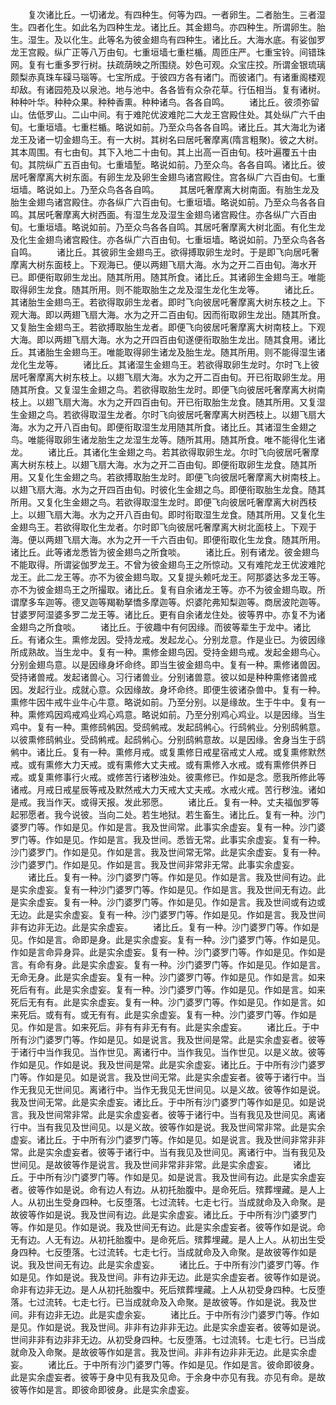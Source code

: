 <!-- { "loadSidebar": true } -->
　　复次诸比丘。一切诸龙。有四种生。何等为四。一者卵生。二者胎生。三者湿生。四者化生。如此名为四种生龙。诸比丘。其金翅鸟。亦四种生。所谓卵生。胎生。湿生。及以化生。此等名为彼金翅鸟有四种生。诸比丘。大海水底。有娑伽罗龙王宫殿。纵广正等八万由旬。七重垣墙七重栏楯。周匝庄严。七重宝铃。间错珠网。复有七重多罗行树。扶疏荫映之所围绕。妙色可观。众宝庄挍。所谓金银琉璃颇梨赤真珠车磲马瑙等。七宝所成。于彼四方各有诸门。而彼诸门。有诸重阁楼观却敌。有诸园苑及以泉池。地与池中。各各皆有众杂花草。行伍相当。复有诸树。种种叶华。种种众果。种种香熏。种种诸鸟。各各自鸣。
　　诸比丘。彼须弥留山。佉低罗山。二山中间。有于难陀优波难陀二大龙王宫殿住处。其处纵广六千由旬。七重垣墙。七重栏楯。略说如前。乃至众鸟各各自鸣。诸比丘。其大海北为诸龙王及诸一切金翅鸟王。有一大树。其树名曰居吒奢摩离(隋言粗聚)。彼之大树。其本周围。有七由旬。其下入地二十由旬。其上出高一百由旬。枝叶遍覆五十由旬。其院纵广五百由旬。七重墙堑。略说如前。乃至众鸟。各各自鸣。诸比丘。彼居吒奢摩离大树东面。有卵生龙及卵生金翅鸟诸宫殿住。宫各纵广六百由旬。七重垣墙。略说如上。乃至众鸟各各自鸣。
　　其居吒奢摩离大树南面。有胎生龙及胎生金翅鸟诸宫殿住。亦各纵广六百由旬。七重垣墙。略说如前。乃至众鸟各各自鸣。其居吒奢摩离大树西面。有湿生龙及湿生金翅鸟诸宫殿住。亦各纵广六百由旬。七重垣墙。略说如前。乃至众鸟各各自鸣。其居吒奢摩离大树北面。有化生龙及化生金翅鸟诸宫殿住。亦各纵广六百由旬。七重垣墙。略说如前。乃至众鸟各各自鸣。
　　诸比丘。其彼卵生金翅鸟王。欲得搏取卵生龙时。于是即飞向居吒奢摩离大树东面枝上。下观海已。便以两翅飞扇大海。水为之开二百由旬。海水开已。即便衔取卵生龙出。随其所用。随其所食。诸比丘。其诸卵生金翅鸟王。唯能取得卵生龙食。随其所用。则不能取胎生之龙及湿生龙化生龙等。
　　诸比丘。其诸胎生金翅鸟王。若欲得取卵生龙者。即时飞向彼居吒奢摩离大树东枝之上。下观大海。即以两翅飞扇大海。水为之开二百由旬。因而衔取卵生龙出。随其所食。又复胎生金翅鸟王。若欲搏取胎生龙者。即便飞向彼居吒奢摩离大树南枝上。下观大海。即以两翅飞扇大海。水为之开四百由旬遂便衔取胎生龙出。随其食用。诸比丘。其诸胎生金翅鸟王。唯能取得卵生诸龙及胎生龙。随其所用。则不能得湿生诸龙化生龙等。
　　诸比丘。其诸湿生金翅鸟王。若欲得取卵生龙时。尔时飞上彼居吒奢摩离大树东枝上。以翅飞扇大海。水为之开二百由旬。开已衔取卵生龙。用随其所食。又复湿生金翅之鸟。若欲得取胎生龙时。即便飞向彼居吒奢摩离大树南枝上。以翅飞扇大海。水为之开四百由旬。开已衔取胎生龙食。随其所用。又复湿生金翅之鸟。若欲得取湿生龙者。尔时飞向彼居吒奢摩离大树西枝上。以翅飞扇大海。水为之开八百由旬。即便衔取湿生龙用随其所食。诸比丘。其诸湿生金翅之鸟。唯能得取卵生诸龙胎生之龙湿生龙等。随所其用。随其所食。唯不能得化生诸龙。
　　诸比丘。其诸化生金翅之鸟。若其欲得取卵生龙。尔时飞向彼居吒奢摩离大树东枝上。以翅飞扇大海。水为之开二百由旬。即便衔取卵生龙食。随其所用。又复化生金翅之鸟。若欲搏取胎生龙时。即便飞向彼居吒奢摩离大树南枝上。以翅飞扇大海。水为之开四百由旬。时彼化生金翅之鸟。即便衔取胎生龙食。随其所用。又复化生金翅之鸟。若欲得取湿生龙时。即便飞向彼居吒奢摩离大树西枝上。以翅飞扇大海。水为之开八百由旬。即时衔取湿生龙食。随其所用。又复化生金翅鸟王。若欲得取化生龙者。尔时即飞向彼居吒奢摩离大树北面枝上。下观于海。便以两翅飞扇大海。水为之开一千六百由旬。即便衔取化生龙食。随其所用。诸比丘。此等诸龙悉皆为彼金翅鸟之所食啖。
　　诸比丘。别有诸龙。彼金翅鸟不能取得。所谓娑伽罗龙王。不曾为彼金翅鸟王之所惊动。又有难陀龙王优波难陀龙王。此二龙王等。亦不为彼金翅鸟取。又复提头赖吒龙王。阿那婆达多龙王等。亦不为彼金翅鸟王之所撮取。诸比丘。复有自余诸龙王等。亦不为彼金翅鸟取。所谓摩多车迦等。德叉迦等羯勒拏憍多摩迦等。炽婆陀弗知梨迦等。商居波陀迦等。甘婆罗阿湿婆多罗二龙王等。诸比丘。更有自余诸龙住处。彼等界中。亦复不为诸金翅鸟之所食啖。
　　诸比丘。于彼趣中有何因缘。而彼等辈生于龙中。诸比丘。有诸众生。熏修龙因。受持龙戒。发起龙心。分别龙意。作是业已。为彼因缘所成熟故。当生龙中。复有一种。熏修金翅鸟因。受持金翅鸟戒。发起金翅鸟心。分别金翅鸟意。以是因缘身坏命终。即当生彼金翅鸟中。复有一种。熏修诸兽因。受持诸兽戒。发起诸兽心。习行诸兽业。分别诸兽意。彼以如是种种熏修诸兽戒因。发起行业。成就心意。众因缘故。身坏命终。即便生彼诸杂兽中。复有一种。熏修牛因牛戒牛业牛心牛意。略说如前。乃至分别。以是缘故。生于牛中。复有一种。熏修鸡因鸡戒鸡业鸡心鸡意。略说如前。乃至分别鸡心鸡业。以是因缘。当生鸡中。复有一种。熏修鸱鸺因。受鸱鸺戒。发起鸱鸺心。行鸱鸺业。分别鸱鸺意。以彼熏修鸱鸺业。受鸱鸺戒。起鸱鸺心。分别鸱鸺意故。以是因缘。舍身当生于鸱鸺中。诸比丘。复有一种。熏修月戒。或复熏修日戒星宿戒丈人戒。或复熏修默然戒。或有熏修大力天戒。或有熏修大丈夫戒。或有熏修入水戒。或有熏修供养日戒。或复熏修事行火戒。或修苦行诸秽浊处。彼熏修已。作如是念。愿我所修此等诸戒。月戒日戒星辰等戒及默然戒大力天戒大丈夫戒。水戒火戒。苦行秽浊。诸如是戒。我当作天。或得天报。发此邪愿。
　　诸比丘。复有一种。丈夫福伽罗等起邪愿者。我今说彼。当向二处。若生地狱。若生畜生。诸比丘。复有一种。沙门婆罗门等。作如是见。作如是言。我及世间常。此事实余虚妄。复有一种。沙门婆罗门等。作如是见。作如是言。我及世间。悉皆无常。此事实余虚妄。复有一种。沙门婆罗门。作如是见。作如是言。我及世间常无常。此是实余虚妄。复有一种。沙门婆罗门。作如是见。作如是言。我及世间非常非无常。此事实余虚妄。
　　诸比丘。复有一种。沙门婆罗门等。作如是见。作如是言。我及世间有边。此是实余虚妄。复有一种沙门婆罗门等。作如是见。作如是言。我及世间无有边。此是实余虚妄。复有一种。沙门婆罗门等。作如是见。作如是言。我及世间或有边或无边。此是实余虚妄。复有一种。沙门婆罗门等。作如是见。作如是言。我及世间非有边非无边。此是实余虚妄。
　　诸比丘。复有一种。沙门婆罗门等。作如是见。作如是言。命即是身。此是实余虚妄。复有一种。沙门婆罗门等。作如是见。作如是言命异身异。此是实余虚妄。复有一种。沙门婆罗门等。作如是见。作如是言。有命有身。此是实余虚妄。复有一种。沙门婆罗门等。作如是见。作如是言。无命无身。此是实余虚妄。复有一种。沙门婆罗门等。作如是见。作如是言。如来死后有有。此是实余虚妄。复有一种。沙门婆罗门等。作如是见。作如是言。如来死后无有有。此是实余虚妄。复有一种。沙门婆罗门等。作如是见。作如是言。如来死后。或有有。或无有有。此是实余虚妄。复有一种。沙门婆罗门等。作如是见。作如是言。如来死后。非有有非无有有。此是实余虚妄。
　　诸比丘。于中所有沙门婆罗门等。作如是见。如是说言。我及世间是常。此是实余虚妄者。彼等于诸行中当作我见。当作世见。离诸行中。当作我见。当作世见。以是义故。彼等作如是见。作如是说。我及世间是常。此是实余虚妄。诸比丘。于中所有沙门婆罗门等。作如是见。如是说言。我及世间无常。此是实余虚妄者。彼等于诸行中。当作无我见无世间见。离诸行中。当作无我见无世间见。以是义故。彼等作如是说。我及世间无常。此是实余虚妄。诸比丘。于中所有沙门婆罗门等作如是见。如是说言。我及世间常非常。此是实余虚妄者。彼等于诸行中。当有我见及世间见。离诸行中。当有我见及世间见。以是义故。彼等作如是说。我及世间常非常。此是实余虚妄。诸比丘。于中所有沙门婆罗门等。作如是见。如是说言。我及世间非常非非常。此是实余虚妄者。彼等于诸行中。当有我见及世间见。离诸行中。当有我见及世间见。是故彼等作是说言。我及世间非常非非常。此是实余虚妄。
　　诸比丘。于中所有沙门婆罗门等。作如是见。如是说言。我及世间有边。此是实余虚妄者。彼等作如是说。命有边人有边。从初托胎腹中。是命死后。殡葬埋藏。是人上人。从初出生受身四种。七反堕落。七过流转。七走七行。当成就命及入命聚。是故彼等作如是说。我及世间有边。此是实余虚妄。诸比丘。于中所有沙门婆罗门等。作如是见。作如是说。我及世间无有边。此是实余虚妄者。彼等作如是说。命无有边。人无有边。从初托胎腹中。是命死后。殡葬埋藏。是人上人。从初出生受身四种。七反堕落。七过流转。七走七行。当成就命及入命聚。是故彼等作如是说。我及世间无有边。此是实余虚妄。
　　诸比丘。于中所有沙门婆罗门等。作如是见。作如是说。我及世间。非有边非无边。此是实余虚妄者。彼等作如是说。命非有边非无边。是人从初托胎腹中。死后殡葬埋藏。上人从初受身四种。七反堕落。七过流转。七走七行。已当成就命及入命聚。是故彼等。作如是说。我及世间。非有边非无边。此是实虚余妄。
　　诸比丘。于中所有沙门婆罗门等。作如是见。作如是说。我及世间。非非有边非非无边。此是实余虚妄者。彼等如是说。世间非非有边非非无边。从初受身四种。七反堕落。七过流转。七走七行。已当成就命及入命聚。是故彼等作如是言。我及世间。非非有边非非无边。此是实余虚妄。
　　诸比丘。于中所有沙门婆罗门等。作如是见。作如是言。彼命即彼身。此是实余虚妄者。彼等于身中见有我及见命。于余身中亦见有我。亦见有命。是故彼等作如是言。即彼命即彼身。此是实余虚妄。
